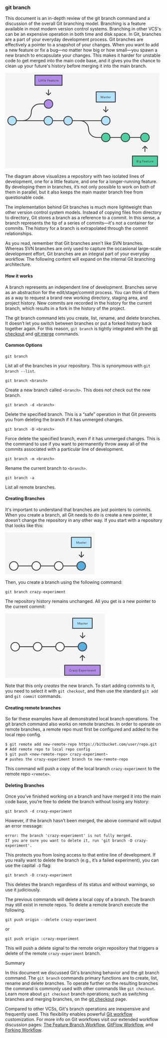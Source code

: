 ### git branch

This document is an in-depth review of the git branch command and a discussion of the overall Git branching model. Branching is a feature available in most modern version control systems. Branching in other VCS's can be an expensive operation in both time and disk space. In Git, branches are a part of your everyday development process. Git branches are effectively a pointer to a snapshot of your changes. When you want to add a new feature or fix a bug—no matter how big or how small—you spawn a new branch to encapsulate your changes. This makes it harder for unstable code to get merged into the main code base, and it gives you the chance to clean up your future's history before merging it into the main branch.

![](git-branch-01.png)

The diagram above visualizes a repository with two isolated lines of development, one for a little feature, and one for a longer-running feature. By developing them in branches, it’s not only possible to work on both of them in parallel, but it also keeps the main master branch free from questionable code.

The implementation behind Git branches is much more lightweight than other version control system models. Instead of copying files from directory to directory, Git stores a branch as a reference to a commit. In this sense, a branch represents the tip of a series of commits—it's not a container for commits. The history for a branch is extrapolated through the commit relationships.

As you read, remember that Git branches aren't like SVN branches. Whereas SVN branches are only used to capture the occasional large-scale development effort, Git branches are an integral part of your everyday workflow. The following content will expand on the internal Git branching architecture.

#### How it works

A branch represents an independent line of development. Branches serve as an abstraction for the edit/stage/commit process. You can think of them as a way to request a brand new working directory, staging area, and project history. New commits are recorded in the history for the current branch, which results in a fork in the history of the project.

The git branch command lets you create, list, rename, and delete branches. It doesn’t let you switch between branches or put a forked history back together again. For this reason, `git branch` is tightly integrated with the [git checkout](https://www.atlassian.com/git/tutorials/using-branches/git-checkout) and [git merge](https://www.atlassian.com/git/tutorials/using-branches/git-merge) commands.

#### Common Options

```
git branch
```

List all of the branches in your repository. This is synonymous with `git branch --list`.

```
git branch <branch>
```

Create a new branch called `<branch>`. This does *not* check out the new branch.

```
git branch -d <branch>
```

Delete the specified branch. This is a “safe” operation in that Git prevents you from deleting the branch if it has unmerged changes.

```
git branch -D <branch>
```

Force delete the specified branch, even if it has unmerged changes. This is the command to use if you want to permanently throw away all of the commits associated with a particular line of development.

```
git branch -m <branch>
```

Rename the current branch to `<branch>`.

```
git branch -a
```

List all remote branches. 

#### Creating Branches

It's important to understand that branches are just pointers to commits. When you create a branch, all Git needs to do is create a new pointer, it doesn’t change the repository in any other way. If you start with a repository that looks like this:

![](git-branch-02.png)

Then, you create a branch using the following command:

```
git branch crazy-experiment
```

The repository history remains unchanged. All you get is a new pointer to the current commit:

![](git-branch-03.png)

Note that this only *creates* the new branch. To start adding commits to it, you need to select it with `git checkout`, and then use the standard `git add` and `git commit` commands. 

#### Creating remote branches

So far these examples have all demonstrated local branch operations. The git branch command also works on remote branches. In order to operate on remote branches, a remote repo must first be configured and added to the local repo config.

```
$ git remote add new-remote-repo https://bitbucket.com/user/repo.git
# Add remote repo to local repo config
$ git push <new-remote-repo> crazy-experiment~
# pushes the crazy-experiment branch to new-remote-repo
```

This command will push a copy of the local branch `crazy-experiment` to the remote repo `<remote>`.

#### Deleting Branches

Once you’ve finished working on a branch and have merged it into the main code base, you’re free to delete the branch without losing any history:

```
git branch -d crazy-experiment
```

However, if the branch hasn’t been merged, the above command will output an error message:

```
error: The branch 'crazy-experiment' is not fully merged.
If you are sure you want to delete it, run 'git branch -D crazy-experiment'.
```

This protects you from losing access to that entire line of development. If you really want to delete the branch (e.g., it’s a failed experiment), you can use the capital `-D` flag:

```
git branch -D crazy-experiment
```

This deletes the branch regardless of its status and without warnings, so use it judiciously.

The previous commands will delete a local copy of a branch. The branch may still exist in remote repos. To delete a remote branch execute the following.

```
git push origin --delete crazy-experiment
```

or

```
git push origin :crazy-experiment
```

This will push a delete signal to the remote origin repository that triggers a delete of the remote `crazy-experiment` branch.

Summary

In this document we discussed Git's branching behavior and the git branch command. The `git branch` commands primary functions are to create, list, rename and delete branches. To operate further on the resulting branches the command is commonly used with other commands like `git checkout`. Learn more about `git checkout` branch operations; such as switching branches and merging branches, on the [git checkout](https://www.atlassian.com/git/tutorials/using-branches/git-checkout) page.

Compared to other VCSs, Git's branch operations are inexpensive and frequently used. This flexibility enables powerful [Git workflow](https://www.atlassian.com/git/tutorials/comparing-workflows) customization. For more info on Git workflows visit our extended workflow discussion pages: [The
Feature Branch Workflow](https://www.atlassian.com/git/tutorials/comparing-workflows/feature-branch-workflow), [GitFlow Workflow](https://www.atlassian.com/git/tutorials/comparing-workflows/gitflow-workflow), and [Forking Workflow](https://www.atlassian.com/git/tutorials/comparing-workflows/forking-workflow). 
